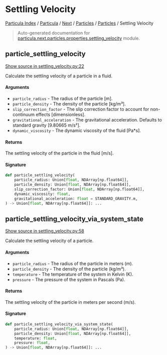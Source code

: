 # Settling Velocity

[Particula Index](../../../../README.md#particula-index) / [Particula](../../../index.md#particula) / [Next](../../index.md#next) / [Particles](../index.md#particles) / [Particles](../index.md#particles) / Settling Velocity

> Auto-generated documentation for [particula.next.particles.properties.settling_velocity](https://github.com/Gorkowski/particula/blob/main/particula/next/particles/properties/settling_velocity.py) module.

## particle_settling_velocity

[Show source in settling_velocity.py:22](https://github.com/Gorkowski/particula/blob/main/particula/next/particles/properties/settling_velocity.py#L22)

Calculate the settling velocity of a particle in a fluid.

#### Arguments

- `particle_radius` - The radius of the particle [m].
- `particle_density` - The density of the particle [kg/m³].
- `slip_correction_factor` - The slip correction factor to
    account for non-continuum effects [dimensionless].
- `gravitational_acceleration` - The gravitational acceleration.
    Defaults to standard gravity [9.80665 m/s²].
- `dynamic_viscosity` - The dynamic viscosity of the fluid [Pa*s].

#### Returns

The settling velocity of the particle in the fluid [m/s].

#### Signature

```python
def particle_settling_velocity(
    particle_radius: Union[float, NDArray[np.float64]],
    particle_density: Union[float, NDArray[np.float64]],
    slip_correction_factor: Union[float, NDArray[np.float64]],
    dynamic_viscosity: float,
    gravitational_acceleration: float = STANDARD_GRAVITY.m,
) -> Union[float, NDArray[np.float64]]: ...
```



## particle_settling_velocity_via_system_state

[Show source in settling_velocity.py:58](https://github.com/Gorkowski/particula/blob/main/particula/next/particles/properties/settling_velocity.py#L58)

Calculate the settling velocity of a particle.

#### Arguments

- `particle_radius` - The radius of the particle in meters (m).
- `particle_density` - The density of the particle (kg/m³).
- `temperature` - The temperature of the system in Kelvin (K).
- `pressure` - The pressure of the system in Pascals (Pa).

#### Returns

The settling velocity of the particle in meters per second (m/s).

#### Signature

```python
def particle_settling_velocity_via_system_state(
    particle_radius: Union[float, NDArray[np.float64]],
    particle_density: Union[float, NDArray[np.float64]],
    temperature: float,
    pressure: float,
) -> Union[float, NDArray[np.float64]]: ...
```
